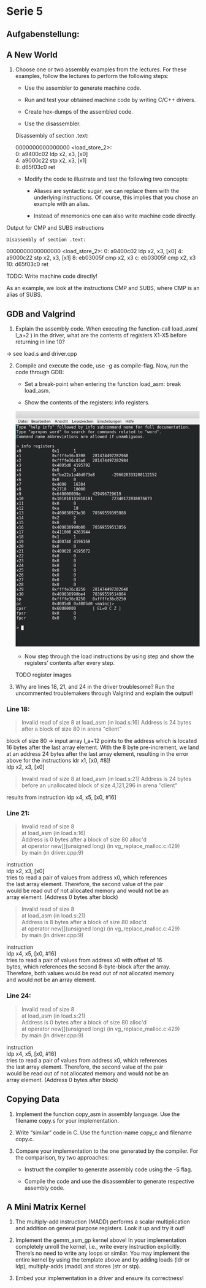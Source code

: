 # Serie 5

## Aufgabenstellung:

## A New World

1. Choose one or two assembly examples from the lectures. For these examples, follow the lectures to perform the following steps:

    - Use the assembler to generate machine code.

    - Run and test your obtained machine code by writing C/C++ drivers.

    - Create hex-dumps of the assembled code.

    - Use the disassembler.

    Disassembly of section .text:

    0000000000000000 <load_store_2>:  
        0:   a9400c02        ldp     x2, x3, [x0]  
        4:   a9000c22        stp     x2, x3, [x1]  
        8:   d65f03c0        ret  


    - Modify the code to illustrate and test the following two concepts:

        - Aliases are syntactic sugar, we can replace them with the underlying instructions. Of course, this implies that you chose an example with an alias.

        - Instead of mnemonics one can also write machine code directly.

Output for CMP and SUBS instructions

    Disassembly of section .text:

0000000000000000 <load_store_2>:
   0:   a9400c02        ldp     x2, x3, [x0]
   4:   a9000c22        stp     x2, x3, [x1]
   8:   eb03005f        cmp     x2, x3
   c:   eb03005f        cmp     x2, x3
  10:   d65f03c0        ret

TODO: Write machine code directly!
    

As an example, we look at the instructions CMP and SUBS, where
CMP is an alias of SUBS.

## GDB and Valgrind

1. Explain the assembly code. When executing the function-call load_asm( l_a+2 ) in the driver, what are the contents of registers X1-X5 before returning in line 10?

-> see load.s and driver.cpp

2. Compile and execute the code, use -g as compile-flag. Now, run the code through GDB:
    - Set a break-point when entering the function load_asm: break load_asm.

    - Show the contents of the registers: info registers.

    ![info_registers](images/info_registers.png)

    - Now step through the load instructions by using step and show the registers’ contents after every step.

    TODO register images

3. Why are lines 18, 21, and 24 in the driver troublesome? Run the uncommented troublemakers through Valgrind and explain the output!

### Line 18:
  >Invalid read of size 8
  >at load_asm (in load.s:16)
  >Address is 24 bytes after a block of size 80 in arena "client"

  block of size 80 -> input array
  l_a+12 points to the address which is located 16 bytes after the
  last array element. With the 8 byte pre-increment, we land at an
  address 24 bytes after the last array element, resulting in the
  error above for the instructions
    ldr x1, [x0, #8]!    
    ldp x2, x3, [x0]     

  >Invalid read of size 8
  >at load_asm (in load.s:21)
  >Address is 24 bytes before an unallocated block of size 4,121,296 in arena "client"

  results from instruction
    ldp x4, x5, [x0, #16]

### Line 21:
  >Invalid read of size 8  
  >at load_asm (in load.s:16)  
  >Address is 0 bytes after a block of size 80 alloc'd  
  >at operator new[](unsigned long) (in vg_replace_malloc.c:429)  
  >by main (in driver.cpp:9)  

  instruction  
    ldp x2, x3, [x0]  
  tries to read a pair of values from address x0, which references  
  the last array element. Therefore, the second value of the pair  
  would be read out of not allocated memory and would not be an  
  array element. (Address 0 bytes after block)  


  >Invalid read of size 8  
  >at load_asm (in load.s:21)  
  >Address is 8 bytes after a block of size 80 alloc'd  
  >at operator new[](unsigned long) (in vg_replace_malloc.c:429)  
  >by main (in driver.cpp:9)  

  instruction  
    ldp x4, x5, [x0, #16]  
  tries to read a pair of values from address x0 with offset of 16  
  bytes, which references the second 8-byte-block after the array.  
  Therefore, both values would be read out of not allocated memory  
  and would not be an array element.  

### Line 24:
  >Invalid read of size 8  
  >at load_asm (in load.s:21)  
  >Address is 0 bytes after a block of size 80 alloc'd  
  >at operator new[](unsigned long) (in vg_replace_malloc.c:429)  
  >by main (in driver.cpp:9)  

  instruction  
    ldp x4, x5, [x0, #16]  
  tries to read a pair of values from address x0, which references  
  the last array element. Therefore, the second value of the pair  
  would be read out of not allocated memory and would not be an  
  array element. (Address 0 bytes after block)  

## Copying Data

1. Implement the function copy_asm in assembly language. Use the filename copy.s for your implementation.

2. Write “similar” code in C. Use the function-name copy_c and filename copy.c.

3. Compare your implementation to the one generated by the compiler. For the comparison, try two approaches:
    - Instruct the compiler to generate assembly code using the -S flag.

    - Compile the code and use the disassembler to generate respective assembly code.


## A Mini Matrix Kernel

1. The multiply-add instruction (MADD) performs a scalar multiplication and addition on general purpose registers. Look it up and try it out!

2. Implement the gemm_asm_gp kernel above! In your implementation completely unroll the kernel, i.e., write every instruction explicitly. There’s no need to write any loops or similar. You may implement the entire kernel by using the template above and by adding loads (ldr or ldp), multiply-adds (madd) and stores (str or stp).

3. Embed your implementation in a driver and ensure its correctness!



